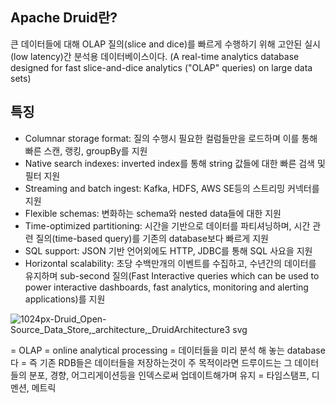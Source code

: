 ## Apache Druid란?   
큰 데이터들에 대해 OLAP 질의(slice and dice)를 빠르게 수행하기 위해 고안된 실시(low latency)간 분석용 데이터베이스이다. (A real-time analytics database designed for fast slice-and-dice analytics ("OLAP" queries) on large data sets)   

## 특징
 - Columnar storage format: 질의 수행시 필요한 컬럼들만을 로드하며 이를 통해 빠른 스캔, 랭킹, groupBy를 지원     
 - Native search indexes: inverted index를 통해 string 값들에 대한 빠른 검색 및 필터 지원     
 - Streaming and batch ingest: Kafka, HDFS, AWS SE등의 스트리밍 커넥터를 지원     
 - Flexible schemas: 변화하는 schema와 nested data들에 대한 지원     
 - Time-optimized partitioning: 시간을 기반으로 데이터를 파티셔닝하며, 시간 관련 질의(time-based query)를 기존의 database보다 빠르게 지원     
 - SQL support: JSON 기반 언어외에도 HTTP, JDBC를 통해 SQL 사요을 지원
 - Horizontal scalability: 초당 수백만개의 이벤트를 수집하고, 수년간의 데이터를 유지하며 sub-second 질의(Fast Interactive queries which can be used to power interactive dashboards, fast analytics, monitoring and alerting applications)를 지원

![1024px-Druid_Open-Source_Data_Store,_architecture,_DruidArchitecture3 svg](https://user-images.githubusercontent.com/13589283/150739968-de620cb1-0da9-4393-9477-81486170c24d.png)

= OLAP = online analytical processing 
 = 데이터들을 미리 분석 해 놓는 database다 = 즉 기존 RDB들은 데이터들을 저장하는것이 주 목적이라면 드루이드는 그 데이터들의 분포, 경향, 어그리게이션등을 인덱스로써 업데이트해가며 유지 = 
타임스탬프, 디멘션, 메트릭
